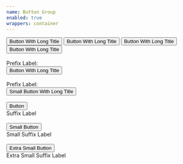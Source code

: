 ```yaml
---
name: Button Group
enabled: true
wrappers: container
---
```


<div class="button-group">
    <button class="button">Button With Long Title</button>
    <button class="button button--s">Button With Long Title</button>
    <button class="button button--l">Button With Long Title</button>
    <button class="button">Button With Long Title</button>
</div>

<br>

<div class="button-group">
    <div class="button-group_label">Prefix Label:</div>
    <button class="button">Button With Long Title</button>
</div>

<br>

<div class="button-group">
    <div class="button-group_label">Prefix Label:</div>
    <button class="button button--s">Small Button With Long Title</button>
</div>

<br>

<div class="button-group">
    <button class="button">Button</button>
    <div class="button-group_label">Suffix Label</div>
</div>

<br>

<div class="button-group">
    <button class="button button--s">Small Button</button>
    <div class="button-group_label text--s">Small Suffix Label</div>
</div>

<br>

<div class="button-group">
    <button class="button button--xs">Extra Small Button</button>
    <div class="button-group_label text--xs">Extra Small Suffix Label</div>
</div>
